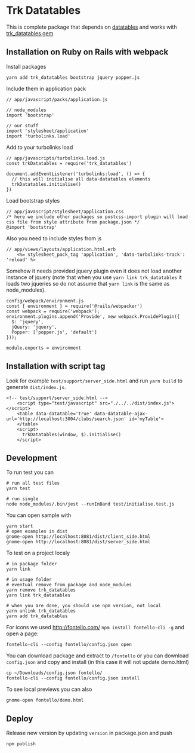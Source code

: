 # Trk Datatables

This is complete package that depends on [datatables](https://datatables.net)
and works with [trk_datatables gem](https://github.com/trkin/trk_datatables)

## Installation on Ruby on Rails with webpack

Install packages

```
yarn add trk_datatables bootstrap jquery popper.js
```

Include them in application pack
```
// app/javascript/packs/application.js

// node_modules
import 'bootstrap'

// our stuff
import 'stylesheet/application'
import 'turbolinks.load'
```

Add to your turbolinks load
```
// app/javascripts/turbolinks.load.js
const trkDatatables = require('trk_datatables')

document.addEventListener('turbolinks:load', () => {
  // this will initialise all data-datatables elements
  trkDatatables.initialise()
})
```

Load bootstrap styles
```
// app/javascript/stylesheet/application.css
/* here we include other packages so postcss-import plugin will load css file from style attribute from package.json */
@import 'bootstrap'
```

Also you need to include styles from js

```
// app/views/layouts/application.html.erb
    <%= stylesheet_pack_tag 'application', 'data-turbolinks-track': 'reload' %>
```

Somehow it needs provided jquery plugin even it does not load another instance
of jquery (note that when you use `yarn link trk_datatables` it loads two
jqueries so do not assume that `yarn link` is the same as node_modules).

```
config/webpack/environment.js
const { environment } = require('@rails/webpacker')
const webpack = require('webpack');
environment.plugins.append('Provide', new webpack.ProvidePlugin({
  $: 'jquery',
  jQuery: 'jquery',
  Popper: ['popper.js', 'default']
}));

module.exports = environment
```

## Installation with script tag

Look for example `test/support/server_side.html` and run `yarn build` to
generate `dist/index.js`.

```
<!-- test/support/server_side.html -->
    <script type="text/javascript" src="./../../dist/index.js"></script>
    <table data-datatable='true' data-datatable-ajax-url='http://localhost:3004/clubs/search.json' id='myTable'>
    </table>
    <script>
      trkDatatables(window, $).initialise()
    </script>
```

## Development

To run test you can
```
# run all test files
yarn test

# run single
node node_modules/.bin/jest --runInBand test/initialise.test.js
```

You can open sample with
```
yarn start
# open examples in dist
gnome-open http://localhost:8081/dist/client_side.html
gnome-open http://localhost:8081/dist/server_side.html
```

To test on a project localy
```
# in package folder
yarn link

# in usage folder
# eventual remove from package and node_modules
yarn remove trk_datatables
yarn link trk_datatables

# when you are done, you should use npm version, not local
yarn unlink trk_datatables
yarn add trk_datatables
```

For icons we used http://fontello.com/ `npm install fontello-cli -g` and open a
page:

```
fontello-cli --config fontello/config.json open
```

You can download package and extract to `/fontello` or you can download
`config.json` and copy and install (in this case it will not update demo.html)

```
cp ~/Downloads/config.json fontello/
fontello-cli --config fontello/config.json install
```

To see local previews you can also
```
gnome-open fontello/demo.html
```

## Deploy

Release new version by updating `version` in package.json and push
```
npm publish
```
